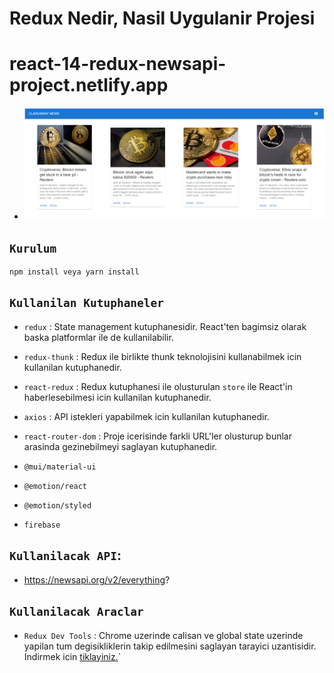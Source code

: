 # Redux Nedir, Nasil Uygulanir Projesi
# react-14-redux-newsapi-project.netlify.app

- ![Proje](./media/newapi_project_view.png)
## `Kurulum`

```
npm install veya yarn install
```

## `Kullanilan Kutuphaneler`

- `redux` :
  State management kutuphanesidir. React'ten bagimsiz olarak baska platformlar ile de kullanilabilir.
- `redux-thunk` : Redux ile birlikte thunk teknolojisini kullanabilmek icin kullanilan kutuphanedir.
- `react-redux` : Redux kutuphanesi ile olusturulan `store` ile React'in haberlesebilmesi icin kullanilan kutuphanedir.
- `axios` : API istekleri yapabilmek icin kullanilan kutuphanedir.
- `react-router-dom` : Proje icerisinde farkli URL'ler olusturup bunlar arasinda gezinebilmeyi saglayan kutuphanedir.

- `@mui/material-ui`
- `@emotion/react`
- `@emotion/styled`
- `firebase`

## `Kullanilacak API`:

- https://newsapi.org/v2/everything?

## `Kullanilacak Araclar`

- `Redux Dev Tools` : Chrome uzerinde calisan ve global state uzerinde yapilan tum degisikliklerin takip edilmesini saglayan tarayici uzantisidir. Indirmek icin [tiklayiniz.](https://chrome.google.com/webstore/detail/redux-devtools/lmhkpmbekcpmknklioeibfkpmmfibljd?utm_source=chrome-ntp-icon)`
